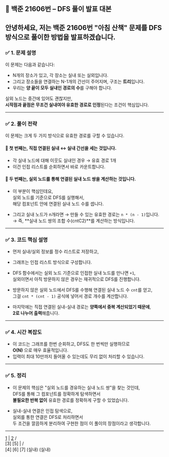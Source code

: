 ## 🎤 백준 21606번 – DFS 풀이 발표 대본
안녕하세요, 저는 백준 21606번 **"아침 산책"** 문제를 **DFS 방식으로 풀이한 방법**을 발표하겠습니다.
---

### ✅ 1. 문제 설명

이 문제는 다음과 같습니다:

- N개의 장소가 있고, 각 장소는 실내 또는 실외입니다.
- 그리고 장소들을 연결하는 N-1개의 간선이 주어지며, 구조는 **트리**입니다.
- 우리는 **양 끝이 모두 실내인 경로의 수**를 구해야 합니다.

실외 노드는 중간에 있어도 괜찮지만,  
**시작점과 끝점은 무조건 실내여야 유효한 경로로 인정**된다는 조건이 핵심입니다.

---

### ✅ 2. 풀이 전략

이 문제는 크게 두 가지 방식으로 유효한 경로를 구할 수 있습니다.

#### 🔹 첫 번째는, **직접 연결된 실내 ↔ 실내 간선**을 세는 것입니다.

- 각 실내 노드에 대해 이웃도 실내인 경우 → 유효 경로 1개
- 이건 인접 리스트를 순회하면서 바로 카운트합니다.

#### 🔹 두 번째는, **실외 노드를 통해 연결된 실내 노드 쌍**을 계산하는 것입니다.

- 이 부분이 핵심인데요,  
  실외 노드를 기준으로 DFS를 실행해서,  
  해당 컴포넌트 안에 연결된 실내 노드 수를 셉니다.

- 그리고 실내 노드가 n개라면 → 만들 수 있는 유효한 경로는 `n * (n - 1)`입니다.  
  → 즉, **실내 노드 쌍의 조합 수(cntC2)**를 계산하는 방식입니다.

---

### ✅ 3. 코드 핵심 설명

- 먼저 실내/실외 정보를 정수 리스트로 저장하고,  
- 그래프는 인접 리스트 방식으로 구성합니다.

- DFS 함수에서는 실외 노드 기준으로 인접한 실내 노드를 만나면 `+1`,  
  실외이면서 아직 방문하지 않은 경우는 재귀적으로 DFS를 진행합니다.

- 방문하지 않은 실외 노드에서 DFS를 수행해 연결된 실내 노드 수 `cnt`를 얻고,  
  그걸 `cnt * (cnt - 1)` 공식에 넣어서 경로 개수를 계산합니다.

- 마지막에는 직접 연결된 실내-실내 경로는 **양쪽에서 중복 계산되었기 때문에**,  
  **2로 나누어 출력**해줍니다.

---

### ✅ 4. 시간 복잡도

- 이 코드는 그래프를 한번 순회하고, DFS도 한 번씩만 실행하므로  
  **O(N)** 으로 매우 효율적입니다.  
- 입력이 최대 10만까지 들어올 수 있는데도 무리 없이 처리할 수 있습니다.

---

### ✅ 5. 정리

- 이 문제의 핵심은 "실외 노드를 경유하는 실내 노드 쌍"을 찾는 것인데,  
  DFS를 통해 그 컴포넌트를 정확하게 탐색하면서  
  **불필요한 반복 없이** 유효한 경로를 정확하게 구할 수 있었습니다.

- 실내-실내 연결은 인접 탐색으로,  
  실외를 통한 연결은 DFS로 처리하면서  
  두 조건을 깔끔하게 분리하여 구현한 점이 이 풀이의 장점이라고 생각합니다.

---


   [1](실내)
     |
   [2](실외)
  /     \
[3]     [5]
 |     /   \
[4]   [6]   [7]
(실내) (실내)